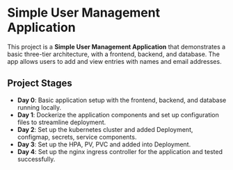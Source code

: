 # Simple User Management Application

This project is a **Simple User Management Application** that demonstrates a basic three-tier architecture, with a frontend, backend, and database. The app allows users to add and view entries with names and email addresses.

## Project Stages

- **Day 0**: Basic application setup with the frontend, backend, and database running locally.
- **Day 1**: Dockerize the application components and set up configuration files to streamline deployment.
- **Day 2**: Set up the kubernetes cluster and added Deployment, configmap, secrets, service components.
- **Day 3**: Set up the HPA, PV, PVC and added into Deployment.
- **Day 4**: Set up the nginx ingress controller for the application and tested successfully.
